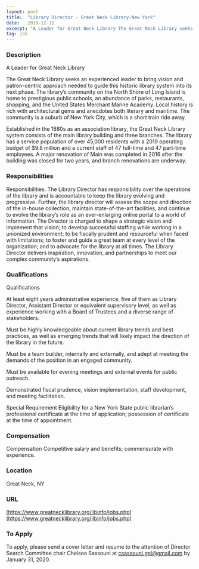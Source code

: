 ```yaml
---
layout: post
title:  "Library Director - Great Neck Library-New York"
date:   2019-12-12
excerpt: "A Leader for Great Neck Library The Great Neck Library seeks an experienced leader to bring vision and patron-centric approach needed to guide this historic library system into its next phase. The library’s community on the North Shore of Long Island is home to prestigious public schools, an abundance of..."
tag: job
---
```


### Description   

A Leader for Great Neck Library     

The Great Neck Library seeks an experienced leader to bring vision and patron-centric approach needed to guide this historic library system into its next phase. The library’s community on the North Shore of Long Island is home to prestigious public schools, an abundance of parks, restaurants, shopping, and the United States Merchant Marine Academy. Local history is rich with architectural gems and anecdotes both literary and maritime. The community is a suburb of New York City, which is a short train ride away.

Established in the 1880s as an association library, the Great Neck Library system consists of the main library building and three branches. The library has a service population of over 45,000 residents with a 2019 operating budget of $9.8 million and a current staff of 47 full-time and 47 part-time employees. A major renovation of Main was completed in 2016 after the building was closed for two years, and branch renovations are underway. 



### Responsibilities   

Responsibilities. The Library Director has responsibility over the operations of the library and is accountable to keep the library evolving and progressive. Further, the library director will assess the scope and direction of the in-house collection, maintain state-of-the-art facilities, and continue to evolve the library’s role as an ever-enlarging online portal to a world of information. The Director is charged to shape a strategic vision and implement that vision; to develop successful staffing while working in a unionized environment; to be fiscally prudent and resourceful when faced with limitations; to foster and guide a great team at every level of the organization; and to advocate for the library at all times. The Library Director delivers inspiration, innovation, and partnerships to meet our complex community’s aspirations.  


### Qualifications   

Qualifications

At least eight years administrative experience, five of them as Library Director, Assistant Director or equivalent supervisory level, as well as experience working with a Board of Trustees and a diverse range of stakeholders. 

Must be highly knowledgeable about current library trends and best practices, as well as emerging trends that will likely impact the direction of the library in the future. 

Must be a team builder, internally and externally, and adept at meeting the demands of the position in an engaged community.

Must be available for evening meetings and external events for public outreach.
     
Demonstrated fiscal prudence, vision implementation, staff development, and meeting facilitation. 

Special Requirement
Eligibility for a New York State public librarian’s professional certificate at the time of application; possession of certificate at the time of appointment. 




### Compensation   

Compensation Competitive salary and benefits; commensurate with experience. 


### Location   

Great Neck, NY


### URL   

[https://www.greatnecklibrary.org/libinfo/jobs.php](https://www.greatnecklibrary.org/libinfo/jobs.php)

### To Apply   

To apply, please send a cover letter and resume to the attention of Director Search Committee chair Chelsea Sassouni at csassouni.gnl@gmail.com by January 31, 2020. 





